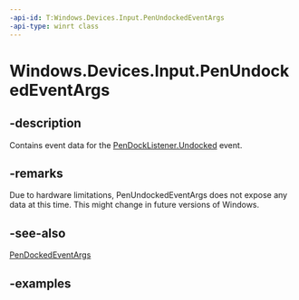```yaml
---
-api-id: T:Windows.Devices.Input.PenUndockedEventArgs
-api-type: winrt class
---
```


# Windows.Devices.Input.PenUndockedEventArgs

## -description

Contains event data for the [PenDockListener.Undocked](pendocklistener_undocked.md) event.

## -remarks

Due to hardware limitations, PenUndockedEventArgs does not expose any data at this time. This might change in future versions of Windows.

## -see-also

[PenDockedEventArgs](pendockedeventargs.md)

## -examples
